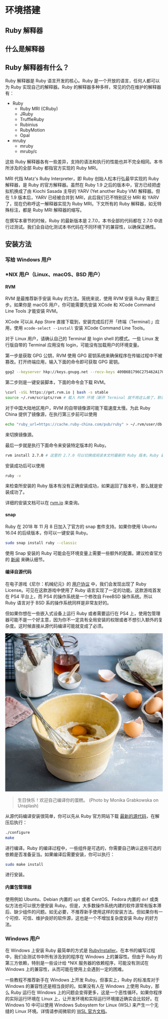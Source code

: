 # 环境搭建

## Ruby 解释器

## 什么是解释器

## Ruby 解释器有什么？

Ruby 解释器是 Ruby 语言开发的核心。Ruby 是一个开放的语言，任何人都可以为 Ruby 实现自己的解释器。Ruby 的解释器多种多样，常见的仍在维护的解释器有：

- Ruby
  - Ruby MRI (CRuby)
  - JRuby
  - TruffleRuby
  - Rubinius
  - RubyMotion
  - Opal
- mruby
  - mruby
  - mruby/c

这些 Ruby 解释器各有一些差异，支持的语法和执行的性能也并不完全相同。本书所涉及的全部 Ruby 都指官方实现的 Ruby MRI。

MRI 代指 Matz's Ruby Interpreter，即 Ruby 创始人松本行弘最早实现的 Ruby 解释器，是 Ruby 的官方解释器。虽然在 Ruby 1.9 之后的版本中，官方已经把虚拟机换成了由 Kiochi Sasada 主导的 YARV (Yet another Ruby VM) 解释器。但在 1.9 版本后，YARV 已经被合并到 MRI，此后我们已不特别区分 MRI 和 YARV 了，现在仍称呼这一解释器实现为 Ruby MRI。下文所有的 Ruby 解释器，如无特殊标注，都是 Ruby MRI 解释器的缩写。

在撰写本章节的时候，Ruby 的最新版本是 2.7.0，本书全部的代码都在 2.7.0 中进行过测试。我们会自动化测试本书代码在不同环境下的兼容性，以确保正确性。

## 安装方法

### 写给 Windows 用户

### *NIX 用户（Linux、macOS、BSD 用户）

#### RVM

RVM 是最推荐新手安装 Ruby 的方法。笼统来说，使用 RVM 安装 Ruby 需要三步。如果你是 macOS 用户，你可能需要先安装 XCode 和 XCode Command Line Tools 才能安装 RVM。

XCode 可以从 App Store 直接下载到，安装完成后打开「终端（Terminal）」应用，使用 `xcode-select --install` 安装 XCode Command Line Tools。

对于 Linux 用户，请确认自己的 Terminal 是 login shell 的模式。一些 Linux 发行版自带的 Terminal 应用没有 login，可能没有加载用户的环境变量。

第一步是获取 GPG 公钥，RVM 使用 GPG 密钥系统来确保程序在传输过程中不被篡改。打开终端应用，输入下面的命令即可获取 GPG 密钥。

```bash
gpg2 --keyserver hkp://keys.gnupg.net --recv-keys 409B6B1796C275462A1703113804BB82D39DC0E3 7D2BAF1CF37B13E2069D6956105BD0E739499BDB
```

第二步则是一键安装脚本，下面的命令会下载 RVM。

```bash
\curl -sSL https://get.rvm.io | bash -s stable
source ~/.rvm/scripts/rvm # 载入 RVM 环境（新开 Terminal 就不用这么做了，默认自动重新载入的）
```

对于中国大陆地区用户，RVM 的自带镜像源可能下载速度太慢。为此 Ruby China 提供了镜像源，在执行第三步前可以使用

```bash
echo "ruby_url=https://cache.ruby-china.com/pub/ruby" > ~/.rvm/user/db
```

来切换镜像源。

最后一步就是执行下面命令来安装特定版本的 Ruby。

```bash
rvm install 2.7.0 # 这里的 2.7.0 可以切换成阅读本文时最新的 Ruby 版本。Ruby 最新版本可以在 https://www.ruby-lang.org/ 确认。
```

安装成功后可以使用

```bash
ruby -v
```

来检查所安装的 Ruby 版本有没有正确安装成功，如果返回了版本号，那么就是安装成功了。

详细的安装文档可以在 [rvm.io](https://rvm.io/) 来查询。

#### snap

Ruby 在 2018 年 11 月 8 日加入了官方的 snap 套件支持。如果你使用 Ubuntu 16.04 的后续版本，你可以一键安装 Ruby。

```bash
sudo snap install ruby --classic
```

使用 Snap 安装的 Ruby 可能会在环境变量上需要一些额外的配置。建议检查官方的 [新闻](https://www.ruby-lang.org/zh_cn/news/2018/11/08/snap/) 来确认细节。

#### 编译自源代码

在电子游戏《尼尔：机械纪元》的 [用户协议](https://www.jp.square-enix.com/nierautomata/sp/lisence/) 中，我们会发现出现了 Ruby License。可见在这款游戏中使用了 Ruby 语言实现了一定的功能。这款游戏首发在 PS4 平台上，而 PS4 的操作系统是一个修改自 FreeBSD 操作系统。所以 Ruby 语言对于 BSD 系的操作系统同样是非常友好的。

但如果你想在一些嵌入式设备上运行 Ruby 或者需要运行在 PS4 上，使用包管理器可能不是一个好主意，因为你不一定具有全局安装的权限或者不想引入额外的复杂度。这时候直接从源代码编译可能就变成了必须。

![Photo by Monika Grabkowska on Unsplash](/assets/cake-recipe.jpg)

> 生日快乐！欢迎自己编译你的蛋糕。 (Photo by Monika Grabkowska on Unsplash)

从源代码编译安装很简单，你可以先从 Ruby 官方网站下载 [最新的源代码](https://www.ruby-lang.org/zh_cn/downloads/)，在解压后执行：

```bash
./configure
make
```

进行编译。Ruby 的编译过程中，一些组件是可选的，你需要自己确认这些可选的依赖是否准备妥当。如果编译后需要安装，你可以执行：

```bash
sudo make install
```

进行安装。

#### 内置包管理器

使用例如 Ubuntu、Debian 内置的 `apt` 或者 CentOS、Fedora 内置的 `dnf` 或类似方法也可以很方便安装 Ruby。但是，大多数操作系统内建的软件源常有版本滞后、缺少组件的问题。如无必要，不推荐新手使用这样的安装方法。但如果你有一个可控、可信、维护良好的软件源，这也是一个不增加复杂度安装 Ruby 的好方法。

### Windows 用户

在 Windows 上安装 Ruby 最简单的方式是 [RubyInstaller](https://rubyinstaller.org/)。在本书的编写过程中，我们会测试书中所有涉及到的程序在 Windows 上的兼容性。但由于 Ruby 的第三方依赖，特别是一些设计给 *NIX 服务器的依赖程序，可能没有测试在 Windows 上的兼容性，从而可能在使用上会遇到一定的困难。

一些教程不推荐新手在 Windows 上开发 Ruby。但事实上，Ruby 的标准库对于 Windows 的兼容性还是相当良好的。如果没有人在 Windows 上使用 Ruby，那么 Ruby 运行在 Windows 上的问题会变得更多，这是一个恶性循环。如果你程序的实际运行环境在 Linux 上，让开发环境和实际运行环境接近确实会比较好。在 Windows 10 中可以使用 Windows Subsystem for Linux (WSL) 来产生一个无缝的 Linux 环境。详情请参阅微软的 [WSL 官方文档](https://docs.microsoft.com/en-us/windows/wsl/about)。
